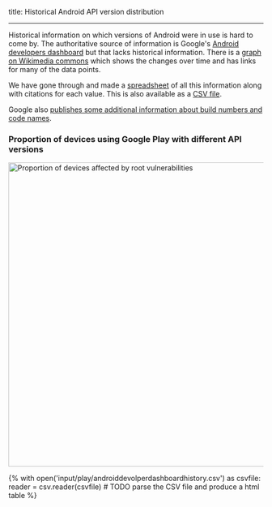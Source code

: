 
title: Historical Android API version distribution

---

Historical information on which versions of Android were in use is hard to come by.
The authoritative source of information is Google's [Android developers dashboard](https://developer.android.com/about/dashboards/index.html) but that lacks historical information.
There is a [graph on Wikimedia commons](https://commons.wikimedia.org/wiki/File:Android_historical_version_distribution.png) which shows the changes over time and has links for many of the data points.

We have gone through and made a [spreadsheet](play/androiddevolperdashboardhistory.ods) of all this information along with citations for each value.
This is also available as a [CSV file](play/androiddevolperdashboardhistory.csv).

Google also [publishes some additional information about build numbers and code names](https://source.android.com/source/build-numbers.html).

<div id="graph">
 <h3>Proportion of devices using Google Play with different API versions</h3>
 <img src="play/googleplayapi.png" width="800px" height="600px" alt="Proportion of devices affected by root vulnerabilities"/>
</div>

{%
with open('input/play/androiddevolperdashboardhistory.csv') as csvfile:
	reader = csv.reader(csvfile)
	# TODO parse the CSV file and produce a html table
%}
